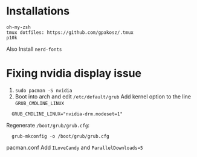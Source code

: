 # Installations
```
oh-my-zsh
tmux dotfiles: https://github.com/gpakosz/.tmux
p10k
```

Also Install `nerd-fonts`

# Fixing nvidia display issue
1. `sudo pacman -S nvidia`
2. Boot into arch and edit `/etc/default/grub`
  Add kernel option to the line `GRUB_CMDLINE_LINUX`
  ```
    GRUB_CMDLINE_LINUX="nvidia-drm.modeset=1"
  ```
  Regenerate `/boot/grub/grub.cfg`:
  ```
    grub-mkconfig -o /boot/grub/grub.cfg
  ```


pacman.conf
Add `ILoveCandy` and `ParallelDownloads=5`
